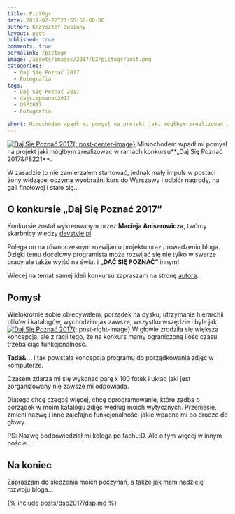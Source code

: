 ```yaml
---
title: PictOgr
date: 2017-02-22T21:55:50+00:00
author: Krzysztof Owsiany
layout: post
published: true
comments: true
permalink: /pictogr
image: /assets/images/2017/02/pictogr/post.png
categories:
  - Daj Się Poznać 2017
  - Fotografia
tags:
  - Daj Się Poznać 2017
  - dajsiepoznac2017
  - DSP2017
  - Fotografia

short: Mimochodem wpadł mi pomysł na projekt jaki mógłbym zrealizować w ramach konkursu Daj Się Poznać 2017. W zasadzie to nie zamierzałem startować, jednak mały impuls w postaci żony widzącej oczyma wyobraźni kurs do Warszawy...
---
```

[![Daj Się Poznać 2017][image1]{:.post-center-image}][dsp]
Mimochodem wpadł mi pomysł na projekt jaki mógłbym zrealizować w ramach konkursu**&#8222;Daj Się Poznać 2017&#8221**.
    
W zasadzie to nie zamierzałem startować, jednak mały impuls w postaci żony widzącej oczyma wyobraźni kurs do Warszawy i odbiór nagrody, na gali finałowej i stało się&#8230;

## O konkursie &#8222;Daj Się Poznać 2017&#8221;

Konkursie został wykreowanym przez **Macieja Aniserowicza**, twórcy skarbnicy wiedzy [devstyle.pl][devstyle.pl].
    
Polega on na równoczesnym rozwijaniu projektu oraz prowadzeniu bloga. Dzięki temu docelowy programista może rozwijać się nie tylko w swerze pracy ale także wyjść na świat i **&#8222;DAĆ SIĘ POZNAĆ&#8221;** innym!
    
Więcej na temat samej ideii konkursu zapraszam na stronę [autora][dsp].

## Pomysł
    
Wielokrotnie sobie obiecywałem, porządek na dysku, utrzymanie hierarchii plików i katalogów, wychodziło jak zawsze, wszystko wszędzie i byle jak.
[![Daj Się Poznać 2017][image2]][dsp]{:.post-right-image}
W głowie zrodziła się większa koncepcja, ale z racji tego, że na konkurs mamy ograniczoną ilość czasu trzeba ciąć funkcjonalność.
    
**Tada&...** i tak powstała koncepcja programu do porządkowania zdjęć w komputerze.
    
Czasem zdarza mi się wykonać parę x 100 fotek i układ jaki jest zorganizowany nie zawsze mi odpowiada.
    
Dlatego chcę czegoś więcej, chcę oprogramowanie, które zadba o porządek w moim katalogu zdjęć według moich wytycznych. Przeniesie, zmieni nazwę i inne zajefajne funkcjonalności jakie wpadną mi po drodze do głowy.

PS: Nazwę podpowiedział mi kolega po fachu:D. Ale o tym więcej w innym poście...
    
## Na koniec
    
Zapraszam do śledzenia moich poczynań, a także jak mam nadzieję rozwoju bloga...

{% include posts/dsp2017/dsp.md %}

[devstyle.pl]: http://devstyle.pl
[dsp]: http://dajsiepoznac.pl
[image1]: /assets/images/common/dsp2017.jpg

[image2]: /assets/images/2017/02/pictogr/flower.png